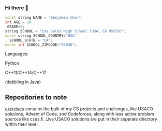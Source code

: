 ### Hi there 👋
```c++
const string NAME = "Benjamin Chen";
int AGE = 14
,GRADE=9;
string SCHOOL = "Los Gatos High School (USA, CA 95030)";
const string SCHOOL_COUNTRY="USA"
, SCHOOL_STATE = "CA";
const int SCHOOL_ZIPCODE="95030";
```

Languages:

Python

C++11/C++14/C++17

(dabbling in Java)

## Repositories to note

[exercises](https://github.com/benj-chen/exercises) contains the bulk of my CS projects and challenges, like USACO solutions, Advent of Code, and Codeforces, along with less active problem sources like cses.fi. Live USACO solutions are put in their separate directory within their level.


<!--
**benj-chen/benj-chen** is a ✨ _special_ ✨ repository because its `README.md` (this file) appears on your GitHub profile.

Here are some ideas to get you started:

- 🔭 I’m currently working on ...
- 🌱 I’m currently learning ...
- 👯 I’m looking to collaborate on ...
- 🤔 I’m looking for help with ...
- 💬 Ask me about ...
- 📫 How to reach me: ...
- 😄 Pronouns: ...
- ⚡ Fun fact: ...
-->
